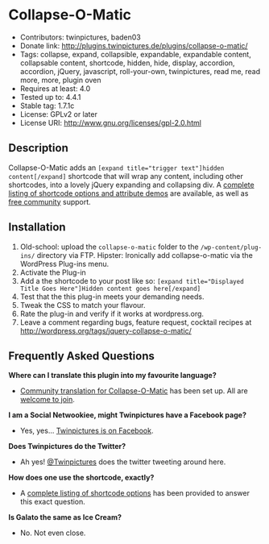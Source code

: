 Collapse-O-Matic
================

* Contributors: twinpictures, baden03
* Donate link: http://plugins.twinpictures.de/plugins/collapse-o-matic/
* Tags: collapse, expand, collapsible, expandable, expandable content, collapsable content, shortcode, hidden, hide, display, accordion, accordion, jQuery, javascript, roll-your-own, twinpictures, read me, read more, more, plugin oven
* Requires at least: 4.0
* Tested up to: 4.4.1
* Stable tag: 1.7.1c
* License: GPLv2 or later
* License URI: http://www.gnu.org/licenses/gpl-2.0.html

Description
-----------

Collapse-O-Matic adds an `[expand title="trigger text"]hidden content[/expand]` shortcode that will wrap any content, including other shortcodes, into a lovely jQuery expanding and collapsing div.  A <a href='http://plugins.twinpictures.de/plugins/collapse-o-matic/documentation/'>complete listing of shortcode options and attribute demos</a> are available, as well as <a href='http://wordpress.org/support/plugin/jquery-collapse-o-matic'>free community</a> support.

Installation
------------

1. Old-school: upload the `collapse-o-matic` folder to the `/wp-content/plug-ins/` directory via FTP.  Hipster: Ironically add collapse-o-matic via the WordPress Plug-ins menu.
1. Activate the Plug-in
1. Add a the shortcode to your post like so: `[expand title="Displayed Title Goes Here"]Hidden content goes here[/expand]`
1. Test that the this plug-in meets your demanding needs.
1. Tweak the CSS to match your flavour.
1. Rate the plug-in and verify if it works at wordpress.org.
1. Leave a comment regarding bugs, feature request, cocktail recipes at http://wordpress.org/tags/jquery-collapse-o-matic/

Frequently Asked Questions
--------------------------

<b>Where can I translate this plugin into my favourite language?</b>
* <a href='http://translate.twinpictures.de/projects/colomat'>Community translation for Collapse-O-Matic</a> has been set up. All are <a href='http://translate.twinpictures.de/wordpress/wp-login.php?action=register'>welcome to join</a>.

<b>I am a Social Netwookiee, might Twinpictures have a Facebook page?</b>
* Yes, yes... <a href='http://www.facebook.com/twinpictures'>Twinpictures is on Facebook</a>.

<b>Does Twinpictures do the Twitter?</b>
* Ah yes! <a href='http://twitter.com/#!/twinpictures'>@Twinpictures</a> does the twitter tweeting around here.

<b>How does one use the shortcode, exactly?</b>
* A <a href='http://plugins.twinpictures.de/plugins/collapse-o-matic/documentation/'>complete listing of shortcode options</a> has been provided to answer this exact question.

<b>Is Galato the same as Ice Cream?</b>
* No. Not even close.
